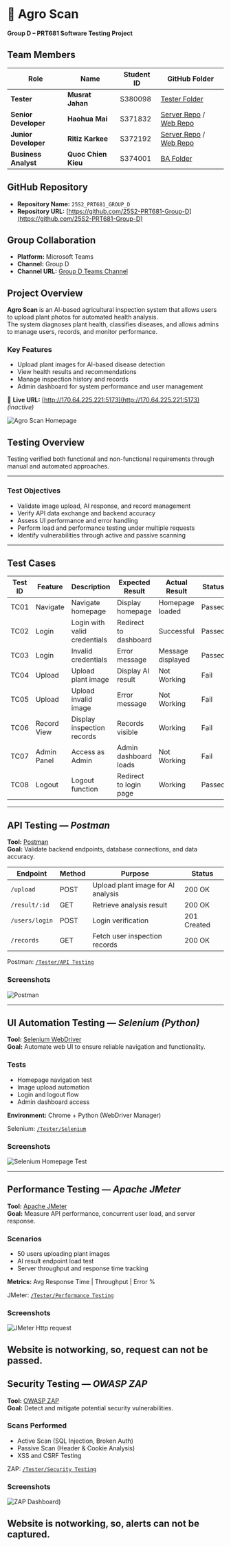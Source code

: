 # 🌿 Agro Scan  
**Group D – PRT681 Software Testing Project**


##  Team Members

| Role | Name | Student ID | GitHub Folder |
|------|------|-------------|----------------|
|  **Tester** | **Musrat Jahan** | S380098 | [Tester Folder](https://github.com/25S2-PRT681-Group-D/Tester_Musrat) |
|  **Senior Developer** | **Haohua Mai** |  S371832 | [Server Repo](https://github.com/25S2-PRT681-Group-D/server) / [Web Repo](https://github.com/25S2-PRT681-Group-D/web) |
|  **Junior Developer** | **Ritiz Karkee** | S372192 | [Server Repo](https://github.com/25S2-PRT681-Group-D/server) / [Web Repo](https://github.com/25S2-PRT681-Group-D/web) |
|  **Business Analyst** | **Quoc Chien Kieu** | S374001 | [BA Folder](https://github.com/25S2-PRT681-Group-D/business_analyst) |


##  GitHub Repository

- **Repository Name:** `25S2_PRT681_GROUP_D`  
- **Repository URL:** [https://github.com/25S2-PRT681-Group-D](https://github.com/25S2-PRT681-Group-D)



##  Group Collaboration

- **Platform:** Microsoft Teams  
- **Channel:** Group D  
- **Channel URL:** [Group D Teams Channel](https://teams.microsoft.com/l/channel/19%3Af3727d1405ce40a8bab190d9c155236e%40thread.tacv2/Group-D?groupId=4ccfbc39-217a-4425-80bd-cb87296d1d50&tenantId=9f248767-8e1a-42f3-836f-c092ab95ff70)



##  Project Overview

**Agro Scan** is an AI-based agricultural inspection system that allows users to upload plant photos for automated health analysis.  
The system diagnoses plant health, classifies diseases, and allows admins to manage users, records, and monitor performance.

###  Key Features
- Upload plant images for AI-based disease detection  
- View health results and recommendations  
- Manage inspection history and records  
- Admin dashboard for system performance and user management  

🔗 **Live URL:** [http://170.64.225.221:5173](http://170.64.225.221:5173) *(inactive)*  

![Agro Scan Homepage](https://github.com/25S2-PRT681-Group-D/Tester_Musrat/blob/main/AgroScan_homepage.png)



##  Testing Overview

Testing verified both functional and non-functional requirements through manual and automated approaches.

---

###  Test Objectives
- Validate image upload, AI response, and record management  
- Verify API data exchange and backend accuracy  
- Assess UI performance and error handling  
- Perform load and performance testing under multiple requests  
- Identify vulnerabilities through active and passive scanning  

---

##  Test Cases

| Test ID | Feature | Description | Expected Result | Actual Result | Status |
|----------|----------|--------------|----------------|---------------|--------|
| TC01 | Navigate | Navigate homepage | Display homepage | Homepage loaded |  Passed |
| TC02 | Login | Login with valid credentials | Redirect to dashboard | Successful |  Passed |
| TC03 | Login | Invalid credentials | Error message | Message displayed |  Passed |
| TC04 | Upload | Upload plant image | Display AI result | Not Working |  Fail |
| TC05 | Upload | Upload invalid image | Error message | Not Working |  Fail |
| TC06 | Record View | Display inspection records | Records visible | Working |  Fail |
| TC07 | Admin Panel | Access as Admin | Admin dashboard loads | Not Working |  Fail|
| TC08 | Logout | Logout function | Redirect to login page | Working |  Passed |

---

##  API Testing — *Postman*

**Tool:** [Postman](https://www.postman.com/)  
**Goal:** Validate backend endpoints, database connections, and data accuracy.

| Endpoint | Method | Purpose | Status |
|-----------|---------|----------|--------|
| `/upload` | POST | Upload plant image for AI analysis |  200 OK |
| `/result/:id` | GET | Retrieve analysis result | 200 OK |
| `/users/login` | POST | Login verification |  201 Created |
| `/records` | GET | Fetch user inspection records |  200 OK |

 Postman: [`/Tester/API Testing`](https://github.com/25S2-PRT681-Group-D/Tester_Musrat/tree/main/API%20Testing)

### Screenshots
![Postman ](https://github.com/25S2-PRT681-Group-D/Tester_Musrat/blob/main/API%20Testing/PostmanAgroScan.png)  

---

## UI Automation Testing — *Selenium (Python)*

**Tool:** [Selenium WebDriver](https://www.selenium.dev/)  
**Goal:** Automate web UI to ensure reliable navigation and functionality.

###  Tests
- Homepage navigation test  
- Image upload automation  
- Login and logout flow  
- Admin dashboard access  

**Environment:** Chrome + Python (WebDriver Manager)

 Selenium: [`/Tester/Selenium`](https://github.com/25S2-PRT681-Group-D/Tester_Musrat/tree/main/Selenium)

###  Screenshots
![Selenium Homepage Test](https://github.com/25S2-PRT681-Group-D/Tester_Musrat/blob/main/Selenium/Selenium%20Agro%20Scan.png)  


---

##  Performance Testing — *Apache JMeter*

**Tool:** [Apache JMeter](https://jmeter.apache.org/)  
**Goal:** Measure API performance, concurrent user load, and server response.

###  Scenarios
- 50 users uploading plant images  
- AI result endpoint load test  
- Server throughput and response time tracking  

**Metrics:** Avg Response Time | Throughput | Error %  

 JMeter: [`/Tester/Performance Testing`](https://github.com/25S2-PRT681-Group-D/Tester_Musrat/tree/main/Performance%20Testing)

###  Screenshots
![JMeter Http request](https://github.com/25S2-PRT681-Group-D/Tester_Musrat/blob/main/Performance%20testing/JmeterAgroScan.png)

Website is notworking, so, request can not be passed.
---
##  Security Testing — *OWASP ZAP*

**Tool:** [OWASP ZAP](https://www.zaproxy.org/)  
**Goal:** Detect and mitigate potential security vulnerabilities.

###  Scans Performed
- Active Scan (SQL Injection, Broken Auth)  
- Passive Scan (Header & Cookie Analysis)  
- XSS and CSRF Testing  

 ZAP: [`/Tester/Security Testing`]( https://github.com/25S2-PRT681-Group-D/Tester_Musrat/tree/main/Security%20Testing)

###  Screenshots
![ZAP Dashboard](https://github.com/25S2-PRT681-Group-D/Tester_Musrat/blob/main/Security%20Testing/ZAP/AgroScan_ZAP_SS.png))  

Website is notworking, so, alerts can not be captured.
---


